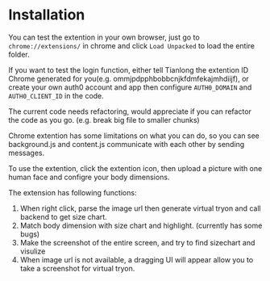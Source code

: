 # Installation
You can test the extention in your own browser, just go to ```chrome://extensions/``` in chrome and click ```Load Unpacked``` to load the entire folder.

If you want to test the login function, either tell Tianlong the extention ID Chrome generated for you(e.g. ommjpdpphbobbcnjkfdmfekajmhdiijf), or create your own auth0 account and app then configure `AUTH0_DOMAIN` and `AUTH0_CLIENT_ID` in the code.

The current code needs refactoring, would appreciate if you can refactor the code as you go. (e.g. break big file to smaller chunks)

Chrome extention has some limitations on what you can do, so you can see background.js and content.js communicate with each other by sending messages. 

To use the extention, click the extention icon, then upload a picture with one human face and configre your body dimensions.

The extension has following functions:
1. When right click, parse the image url then generate virtual tryon and call backend to get size chart.
2. Match body dimension with size chart and highlight. (currently has some bugs)
3. Make the screenshot of the entire screen, and try to find sizechart and visulize
4. When image url is not available, a dragging UI will appear allow you to take a screenshot for virtual tryon. 


